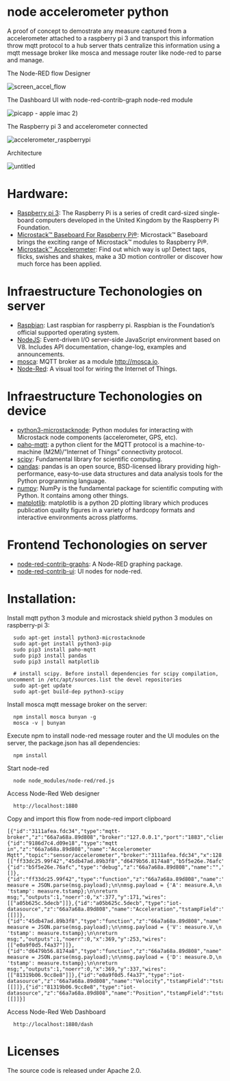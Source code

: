 # node accelerometer python

A proof of concept to demostrate any measure captured from a accelerometer attached to a raspberry pi 3 and transport this information throw mqtt protocol to a hub server thats centralize this information using a mqtt message broker like mosca and message router like node-red to parse and manage.

The Node-RED flow Designer

 ![screen_accel_flow](https://cloud.githubusercontent.com/assets/1216181/16090161/9bafae1c-332e-11e6-82fe-326f93d07956.png)

The Dashboard UI with node-red-contrib-graph node-red module

![picapp - apple imac 2](https://cloud.githubusercontent.com/assets/1216181/16090365/65eed644-332f-11e6-9a2a-6f50aea8bf32.png))

The Raspberry pi 3 and accelerometer connected

![accelerometer_raspberrypi](https://cloud.githubusercontent.com/assets/1216181/16017883/41bb0646-31a2-11e6-907b-8fb9019c17c8.jpeg)

Architecture

![untitled](https://cloud.githubusercontent.com/assets/1216181/16357324/7b2d5b90-3af3-11e6-8811-d09d85da4123.png)

# Hardware:

- [Raspberry pi 3](https://www.raspberrypi.org/): The Raspberry Pi is a series of credit card-sized single-board computers developed in the United Kingdom by the Raspberry Pi Foundation.
- [Microstack™ Baseboard For Raspberry Pi®](http://www.microstack.org.uk/assets/pibaseboard/FormattedPiBaseboardgettingstarted.pdf): Microstack™ Baseboard brings the exciting range of Microstack™ modules to Raspberry Pi®.
- [Microstack™ Accelerometer](http://www.generationrobots.com/media/Microstack/Microstack-accelerometer-for-raspberry-pi-getting-started.pdf): Find out which way is up! Detect taps, flicks, swishes and shakes, make a 3D motion controller or discover how much force has been
applied. 

# Infraestructure Techonologies on server

- [Raspbian](https://www.raspberrypi.org/downloads/raspbian/): Last raspbian for raspberry pi. Raspbian is the Foundation’s official supported operating system.
- [NodeJS](https://nodejs.org/): Event-driven I/O server-side JavaScript environment based on V8. Includes API documentation, change-log, examples and announcements.
- [mosca](https://github.com/mcollina/mosca): MQTT broker as a module http://mosca.io.
- [Node-Red](http://nodered.org/): A visual tool for wiring the Internet of Things.

# Infraestructure Techonologies on device

- [python3-microstacknode](https://github.com/microstack-IoT/python3-microstacknode): Python modules for interacting with Microstack node components (accelerometer, GPS, etc).
- [paho-mqtt](https://pypi.python.org/pypi/paho-mqtt/1.1): a python client for the MQTT protocol is a machine-to-machine (M2M)/”Internet of Things” connectivity protocol.
- [scipy](https://www.scipy.org/): Fundamental library for scientific computing.
- [pandas](http://pandas.pydata.org/): pandas is an open source, BSD-licensed library providing high-performance, easy-to-use data structures and data analysis tools for the Python programming language.
- [numpy](http://www.numpy.org/): NumPy is the fundamental package for scientific computing with Python. It contains among other things.
- [matplotlib](http://matplotlib.org/): matplotlib is a python 2D plotting library which produces publication quality figures in a variety of hardcopy formats and interactive environments across platforms.

# Frontend Techonologies on server

- [node-red-contrib-graphs](https://www.npmjs.com/package/node-red-contrib-graphs): A Node-RED graphing package.
- [node-red-contrib-ui](https://www.npmjs.com/package/node-red-contrib-ui): UI nodes for node-red.

# Installation:

Install mqtt python 3 module and microstack shield python 3 modules on raspberry-pi 3:
```
  sudo apt-get install python3-microstacknode
  sudo apt-get install python3-pip
  sudo pip3 install paho-mqtt
  sudo pip3 install pandas
  sudo pip3 install matplotlib
  
  # install scipy. Before install dependencies for scipy compilation, uncomment in /etc/apt/sources.list the devel repositories
  sudo apt-get update
  sudo apt-get build-dep python3-scipy
```

Install mosca mqtt message broker on the server:
```
  npm install mosca bunyan -g
  mosca -v | bunyan
```

Execute npm to install node-red message router and the UI modules on the server, the package.json has all dependencies:
```
  npm install
```

Start node-red
```
  node node_modules/node-red/red.js
```

Access Node-Red Web designer
```
  http://localhost:1880
```

Copy and import this flow from node-red import clipboard
```
[{"id":"3111afea.fdc34","type":"mqtt-broker","z":"66a7a68a.89d808","broker":"127.0.0.1","port":"1883","clientid":"","usetls":false,"verifyservercert":true,"compatmode":true,"keepalive":"60","cleansession":true,"willTopic":"","willQos":"0","willRetain":null,"willPayload":"","birthTopic":"","birthQos":"0","birthRetain":null,"birthPayload":""},{"id":"9186d7c4.d09e18","type":"mqtt in","z":"66a7a68a.89d808","name":"Accelerometer Mqtt","topic":"sensor/accelerometer","broker":"3111afea.fdc34","x":128.5,"y":214,"wires":[["ff33dc25.99f42","45db47ad.89b3f8","d6479b56.8174a8","b5f5e26e.76afc"]]},{"id":"b5f5e26e.76afc","type":"debug","z":"66a7a68a.89d808","name":"","active":true,"console":"false","complete":"payload","x":384.5,"y":73,"wires":[]},{"id":"ff33dc25.99f42","type":"function","z":"66a7a68a.89d808","name":"Acceleration","func":"var measure = JSON.parse(msg.payload);\n\nmsg.payload = {'A': measure.A,\n               'tstamp': measure.tstamp};\n\nreturn msg;","outputs":1,"noerr":0,"x":377,"y":171,"wires":[["a05b625c.5decb"]]},{"id":"a05b625c.5decb","type":"iot-datasource","z":"66a7a68a.89d808","name":"Acceleration","tstampField":"tstamp","dataField":"A","disableDiscover":false,"x":573,"y":171,"wires":[[]]},{"id":"45db47ad.89b3f8","type":"function","z":"66a7a68a.89d808","name":"Velocity","func":"var measure = JSON.parse(msg.payload);\n\nmsg.payload = {'V': measure.V,\n               'tstamp': measure.tstamp};\n\nreturn msg;","outputs":1,"noerr":0,"x":369,"y":253,"wires":[["e0a9f0d5.f4a37"]]},{"id":"d6479b56.8174a8","type":"function","z":"66a7a68a.89d808","name":"Position","func":"var measure = JSON.parse(msg.payload);\n\nmsg.payload = {'D': measure.D,\n               'tstamp': measure.tstamp};\n\nreturn msg;","outputs":1,"noerr":0,"x":369,"y":337,"wires":[["81319b06.9cc8e8"]]},{"id":"e0a9f0d5.f4a37","type":"iot-datasource","z":"66a7a68a.89d808","name":"Velocity","tstampField":"tstamp","dataField":"V","disableDiscover":false,"x":562,"y":253,"wires":[[]]},{"id":"81319b06.9cc8e8","type":"iot-datasource","z":"66a7a68a.89d808","name":"Position","tstampField":"tstamp","dataField":"D","disableDiscover":false,"x":563,"y":337,"wires":[[]]}]
```

Access Node-Red Web Dashboard
```
  http://localhost:1880/dash
```

# Licenses
The source code is released under Apache 2.0.

